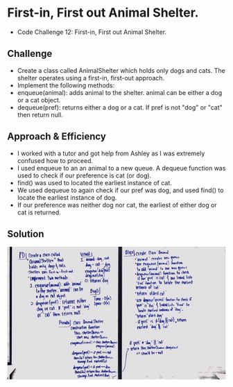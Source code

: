 # First-in, First out Animal Shelter.
* Code Challenge 12: First-in, First out Animal Shelter.

## Challenge
* Create a class called AnimalShelter which holds only dogs and cats. The shelter operates using a first-in, first-out approach.
* Implement the following methods:
* enqueue(animal): adds animal to the shelter. animal can be either a dog or a cat object.
* dequeue(pref): returns either a dog or a cat. If pref is not "dog" or "cat" then return null.

## Approach & Efficiency
* I worked with a tutor and got help from Ashley as I was extremely confused how to proceed. 
* I used enqueue to an an animal to a new queue. A dequeue function was used to check if our preference is cat (or dog).
* find() was used to located the earliest instance of cat.
* We used dequeue to again check if our pref was dog, and used find() to locate the earliest instance of dog.
* If our preference was neither dog nor cat, the earliest of either dog or cat is returned. 

## Solution
![Animal Shelter Whiteboard](https://github.com/mattoattacko/data-structures-and-algorithms/blob/master/fifoAnimalShelter/assets/fifo-whiteboard.JPG)

